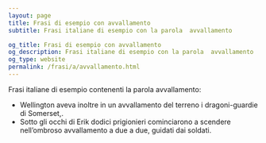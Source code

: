 ```yaml
---
layout: page
title: Frasi di esempio con avvallamento 
subtitle: Frasi italiane di esempio con la parola  avvallamento

og_title: Frasi di esempio con avvallamento 
og_description: Frasi italiane di esempio con la parola  avvallamento
og_type: website
permalink: /frasi/a/avvallamento.html
---
```


Frasi italiane di esempio contenenti la parola avvallamento:


- Wellington aveva inoltre in un avvallamento del terreno i dragoni-guardie di Somerset,.
- Sotto gli occhi di Erik dodici prigionieri cominciarono a scendere nell’ombroso avvallamento a due a due, guidati dai soldati.
